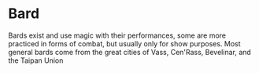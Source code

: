 # Bard
Bards exist and use magic with their performances, some are more practiced in forms of combat, but usually only for show purposes. Most general bards come from the great cities of Vass, Cen'Rass, Bevelinar, and the Taipan Union